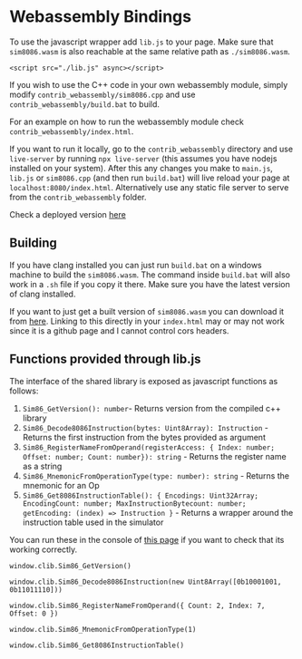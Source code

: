 # Webassembly Bindings

To use the javascript wrapper add `lib.js` to your page. Make sure that `sim8086.wasm`
is also reachable at the same relative path as `./sim8086.wasm`.

```
<script src="./lib.js" async></script>
```

If you wish to use the C++ code in your own webassembly module, simply modify `contrib_webassembly/sim8086.cpp` and use `contrib_webassembly/build.bat` to build. 

For an example on how to run the webassembly module check `contrib_webassembly/index.html`.  

If you want to run it locally, go to the `contrib_webassembly` directory and use `live-server` by running `npx live-server` (this assumes you have nodejs installed on your system). After this any changes you make to `main.js`, `lib.js` or `sim8086.cpp` (and then run `build.bat`) will live reload your page at `localhost:8080/index.html`. Alternatively use any static file server to serve from the `contrib_webassembly` folder.

Check a deployed version [here](https://gautam1168.github.io/Part4-8086/index.html)

## Building
If you have clang installed you can just run `build.bat` on a windows machine to build the `sim8086.wasm`. The command inside `build.bat` will also work in a `.sh` file if you copy it there. Make sure you have the latest version of clang installed.

If you want to just get a built version of `sim8086.wasm` you can download it from [here](https://gautam1168.github.io/Part4-8086/sim8086.wasm). Linking to this directly in your `index.html` may or may not work since it is a github page and I cannot control cors headers. 

## Functions provided through lib.js
The interface of the shared library is exposed as javascript functions as follows:
1. `Sim86_GetVersion(): number`- Returns version from the compiled c++ library
2. `Sim86_Decode8086Instruction(bytes: Uint8Array): Instruction` - Returns the first instruction from the bytes provided as argument
3. `Sim86_RegisterNameFromOperand(registerAccess: { Index: number; Offset: number; Count: number}): string` - Returns the register name as a string
4. `Sim86_MnemonicFromOperationType(type: number): string` - Returns the mnemonic for an Op 
5. `Sim86_Get8086InstructionTable(): { Encodings: Uint32Array; EncodingCount: number; MaxInstructionBytecount: number; getEncoding: (index) => Instruction }` - Returns a wrapper around the instruction table used in the simulator

You can run these in the console of [this page](https://gautam1168.github.io/Part4-8086/index.html) if you want to check that its working correctly.
```
window.clib.Sim86_GetVersion()

window.clib.Sim86_Decode8086Instruction(new Uint8Array([0b10001001, 0b11011110]))

window.clib.Sim86_RegisterNameFromOperand({ Count: 2, Index: 7, Offset: 0 })

window.clib.Sim86_MnemonicFromOperationType(1)

window.clib.Sim86_Get8086InstructionTable()
```
